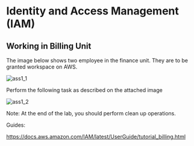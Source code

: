 # Identity and Access Management (IAM)

## Working in Billing Unit

The image below shows two employee in the finance unit. They are to be granted workspace on AWS. 

![ass1_1](/SolutionsArchLabs/images/ass1_1.png)

Perform the following task as described on the attached image


![ass1_2](/SolutionsArchLabs/images/ass1_2.png)


Note:
At the end of the lab, you should perform clean up operations.




Guides:

https://docs.aws.amazon.com/IAM/latest/UserGuide/tutorial_billing.html
